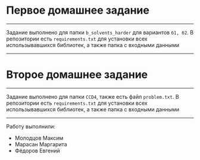 # Первое домашнее задание

---

Задание выполнено для папки `b_solvents_harder` для вариантов `б1, б2`.
В репозитории есть `requirements.txt` для установки всех использывавшихся библиотек, а также папка с входными данными

---

# Второе домашнее задание

---

Задание выполнено для папки `CCD4`, также есть файл `problem.txt`.
В репозитории есть `requirements.txt` для установки всех использывавшихся библиотек, а также папка с входными данными

---
Работу выполнили:
* Молодцов Максим
* Марасан Маргарита
* Фёдоров Евгений
